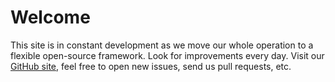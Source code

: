 # Welcome

This site is in
constant development as we move our whole operation to a flexible open-source framework. Look for improvements every day. Visit our
[GitHub site](https://github.com/maxlieblich/etalecohomology), feel free to open new issues, send us pull requests, etc.
